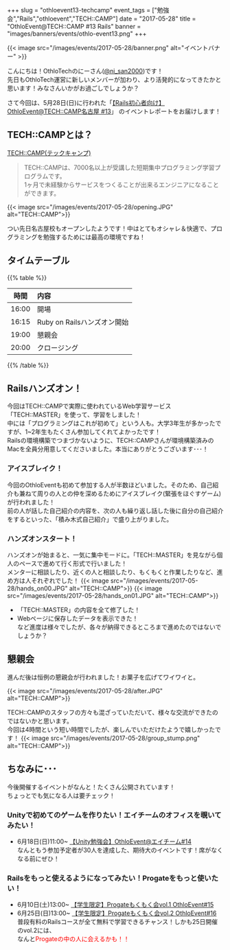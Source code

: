 +++
slug = "othloevent13-techcamp"
event_tags = ["勉強会","Rails","othloevent","TECH::CAMP"]
date = "2017-05-28"
title = "OthloEvent@TECH::CAMP #13 Rails"
banner = "images/banners/events/othlo-event13.png"
+++

{{< image src="/images/events/2017-05-28/banner.png" alt="イベントバナー" >}}

こんにちは！OthloTechのにーさん([@ni_san2000](https://twitter.com/ni_san2000))です！<br />先日もOthloTech運営に新しいメンバーが加わり、より活発的になってきたかと思います！みなさんいかがお過ごしでしょうか？

さて今回は、5月28日(日)に行われた「[【Rails初心者向け】OthloEvent@TECH::CAMP名古屋 #13](https://othlotech.connpass.com/event/56807/?utm_campaign=&utm_source=notifications&utm_medium=email&utm_content=title_link)」
のイベントレポートをお届けします！

## TECH::CAMPとは？
[TECH::CAMP(テックキャンプ)](https://tech-camp.in/)

> TECH::CAMPは、7000名以上が受講した短期集中プログラミング学習プログラムです。<br />
> 1ヶ月で未経験からサービスをつくることが出来るエンジニアになることができます。

{{< image src="/images/events/2017-05-28/opening.JPG" alt="TECH::CAMP">}}

つい先日名古屋校もオープンしたようです！中はとてもオシャレ＆快適で、プログラミングを勉強するためには最高の環境ですね！

## タイムテーブル

{{% table %}}

|時間|内容|
|:-----:|:-----|
|16:00|開場|
|16:15|Ruby on Railsハンズオン開始|
|19:00|懇親会|
|20:00|クロージング|

{{% /table %}}

## Railsハンズオン！
今回はTECH::CAMPで実際に使われているWeb学習サービス「TECH::MASTER」を使って、学習をしました！<br />
中には「プログラミングはこれが初めて」という人も。大学3年生が多かったですが、1~2年生もたくさん参加してくれてよかったです！<br />
Railsの環境構築でつまづかないように、TECH::CAMPさんが環境構築済みのMacを全員分用意してくださいました。本当にありがとうございます･･･！

### アイスブレイク！
今回のOthloEventも初めて参加する人が半数ほどいました。そのため、自己紹介も兼ねて周りの人との仲を深めるためにアイスブレイク(緊張をほぐすゲーム)が行われました！<br />
前の人が話した自己紹介の内容を、次の人も繰り返し話した後に自分の自己紹介をするといった、「積み木式自己紹介」で盛り上がりました。

### ハンズオンスタート！
ハンズオンが始まると、一気に集中モードに。「TECH::MASTER」を見ながら個人のペースで進めて行く形式で行いました！<br />
メンターに相談したり、近くの人と相談したり、もくもくと作業したりなど、進め方は人それぞれでした！
{{< image src="/images/events/2017-05-28/hands_on00.JPG" alt="TECH::CAMP">}}
{{< image src="/images/events/2017-05-28/hands_on01.JPG" alt="TECH::CAMP">}}

- 「TECH::MASTER」の内容を全て修了した！
- Webページに保存したデータを表示できた！<br />
など進度は様々でしたが、各々が納得できるところまで進めたのではないでしょうか？

## 懇親会
進んだ後は恒例の懇親会が行われました！お菓子を広げてワイワイと。<br />

{{< image src="/images/events/2017-05-28/after.JPG" alt="TECH::CAMP">}}

TECH::CAMPのスタッフの方々も混ざっていただいて、様々な交流ができたのではないかと思います。<br />
今回は4時間という短い時間でしたが、楽しんでいただけたようで嬉しかったです！
{{< image src="/images/events/2017-05-28/group_stump.png" alt="TECH::CAMP">}}

## ちなみに･･･
今後開催するイベントがなんと！たくさん公開されています！<br />
ちょっとでも気になる人は要チェック！<br >

### Unityで初めてのゲームを作りたい！エイチームのオフィスを覗いてみたい！
- 6月18日(日)11:00~ [【Unity勉強会】OthloEvent@エイチーム#14](https://othlotech.connpass.com/event/57811/)<br />
なんともう参加予定者が30人を達成した、期待大のイベントです！席がなくなる前にぜひ！

### Railsをもっと使えるようになってみたい！Progateをもっと使いたい！
- 6月10日(土)13:00~ [【学生限定】Progateもくもく会vol.1 OthloEvent#15](https://othlotech.connpass.com/event/58440/)<br />
- 6月25日(日)13:00~ [【学生限定】Progateもくもく会vol.2 OthloEvent#16](https://othlotech.connpass.com/event/58447/)<br />
普段有料のRailsコースが全て無料で学習できるチャンス！しかも25日開催のvol.2には、<br />
なんと<font color = "red">Progateの中の人に会えるかも！！</font>
